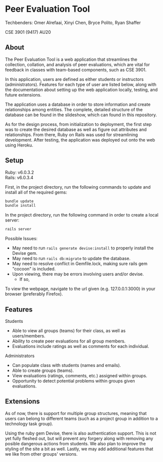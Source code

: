 # Peer Evaluation Tool
Techbenders: Omer Alrefaai, Xinyi Chen, Bryce Polito, Ryan Shaffer

CSE 3901 (9417) AU20    

## About
The Peer Evaluation Tool is a web application that streamlines the collection, collation, and analysis of peer evaluations, which are
vital for feedback in classes with team-based components, such as CSE 3901.

In this application, users are defined as either students or instructors (administrators). Features for each type of user are listed below,
along with the documentation about setting up the web application locally, testing, and future extensions.

The application uses a database in order to store information and create relationships among entities. The complete, detailed structure 
of the database can be found in the slideshow, which can found in this repository.

As for the design process, from initialization to deployment, the first step was to create the desired database as well as figure out 
attributes and relationships. From there, Ruby on Rails was used for streamlining development. After testing, the application was deployed
out onto the web using Heroku.

## Setup
Ruby: v6.0.3.2   
Rails: v6.0.3.4

First, in the project directory, run the following commands to update and install all of the required gems:

```bash
bundle update
bundle install
```

In the project directory, run the following command in order to create a local server:

```bash
rails server
```

Possible Issues:
  - May need to run ``rails generate devise:install`` to properly install the Devise gem.
  - May need to run ``rails db:migrate`` to update the database.
  - May need to resolve conflict in Gemfile.lock, making sure rails gem "cocoon" is included.
  - Upon viewing, there may be errors involving users and/or devise.
      - If so, 
  

To view the webpage, navigate to the url given (e.g. 127.0.0.1:3000) in your browser (preferably Firefox).

## Features
Students
  - Able to view all groups (teams) for their class, as well as users/members. 
  - Ability to create peer evaluations for all group members.
  - Evaluations include ratings as well as comments for each individual.
    
Administrators
  - Can populate class with students (names and emails).
  - Able to create groups (teams).
  - View evaluations (ratings, comments, etc.) assigned within groups.
  - Opportunity to detect potential problems within groups given evaluations.  

## Extensions
As of now, there is support for multiple group structures, meaning that users can belong to different teams 
(such as a project group in addition to a technology task group).

Using the ruby gem Devise, there is also authentication support. This is not yet fully fleshed out, but will 
prevent any forgery along with removing any posible dangerous actions from students. We also plan to improve 
the styling of the site a bit as well. Lastly, we may add additional features that we like from other groups' versions.



